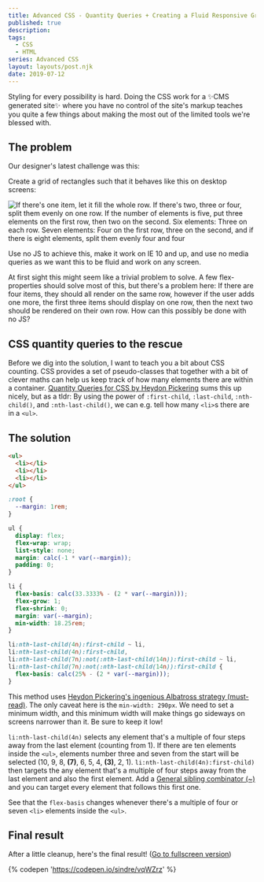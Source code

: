 ```yaml
---
title: Advanced CSS - Quantity Queries + Creating a Fluid Responsive Grid with Flex + Zero Media Queries
published: true
description: 
tags: 
  - CSS
  - HTML
series: Advanced CSS
layout: layouts/post.njk
date: 2019-07-12
---
```


Styling for every possibility is hard. Doing the CSS work for a ✨CMS generated site✨ where you have no control of the site's markup teaches you quite a few things about making the most out of the limited tools we're blessed with.

## The problem

Our designer's latest challenge was this:

Create a grid of rectangles such that it behaves like this on desktop screens:

![If there's one item, let it fill the whole row. If there's two, three or four, split them evenly on one row. If the number of elements is five, put three elements on the first row, then two on the second. Six elements: Three on each row. Seven elements: Four on the first row, three on the second, and if there is eight elements, split them evenly four and four](https://thepracticaldev.s3.amazonaws.com/i/fg8863ryj5xw4uhlzkk6.png)

Use no JS to achieve this, make it work on IE 10 and up, and use no media queries as we want this to be fluid and work on any screen.

At first sight this might seem like a trivial problem to solve. A few flex-properties should solve most of this, but there's a problem here: If there are four items, they should all render on the same row, however if the user adds one more, the first three items should display on one row, then the next two should be rendered on their own row. How can this possibly be done with no JS?

## CSS quantity queries to the rescue

Before we dig into the solution, I want to teach you a bit about CSS counting. CSS provides a set of pseudo-classes that together with a bit of clever maths can help us keep track of how many elements there are within a container. [Quantity Queries for CSS by Heydon Pickering](https://alistapart.com/article/quantity-queries-for-css/) sums this up nicely, but as a tldr: By using the power of `:first-child`, `:last-child`, `:nth-child()`, and `:nth-last-child()`, we can e.g. tell how many `<li>`s there are in a `<ul>`.

## The solution

```html
<ul>
  <li></li>
  <li></li>
  <li></li>
</ul>
```

```css
:root {
  --margin: 1rem;
}

ul {
  display: flex;
  flex-wrap: wrap;
  list-style: none;
  margin: calc(-1 * var(--margin));
  padding: 0;
}

li {
  flex-basis: calc(33.3333% - (2 * var(--margin)));
  flex-grow: 1;
  flex-shrink: 0;
  margin: var(--margin);
  min-width: 18.25rem;
}

li:nth-last-child(4n):first-child ~ li,
li:nth-last-child(4n):first-child,
li:nth-last-child(7n):not(:nth-last-child(14n)):first-child ~ li,
li:nth-last-child(7n):not(:nth-last-child(14n)):first-child {
  flex-basis: calc(25% - (2 * var(--margin)));
}
```

This method uses [Heydon Pickering's ingenious Albatross strategy (must-read)](http://www.heydonworks.com/article/the-flexbox-holy-albatross). The only caveat here is the `min-width: 290px`. We need to set a minimum width, and this minimum width will make things go sideways on screens narrower than it. Be sure to keep it low!

`li:nth-last-child(4n)` selects any element that's a multiple of four steps away from the last element (counting from 1). If there are ten elements inside the `<ul>`, elements number three and seven from the start will be selected (10, 9, 8, **(7)**, 6, 5, 4, **(3)**, 2, 1). `li:nth-last-child(4n):first-child)` then targets the any element that's a multiple of four steps away from the last element and also the first element. Add a [General sibling combinator (~)](https://developer.mozilla.org/en-US/docs/Web/CSS/General_sibling_combinator) and you can target every element that follows this first one.

See that the `flex-basis` changes whenever there's a multiple of four or seven `<li>` elements inside the `<ul>`.

## Final result

After a little cleanup, here's the final result! ([Go to fullscreen version](https://codepen.io/sindre/full/vqWZrz))

{% codepen 'https://codepen.io/sindre/vqWZrz' %}
